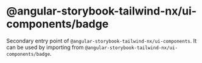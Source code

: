 # @angular-storybook-tailwind-nx/ui-components/badge

Secondary entry point of `@angular-storybook-tailwind-nx/ui-components`. It can be used by importing from `@angular-storybook-tailwind-nx/ui-components/badge`.
